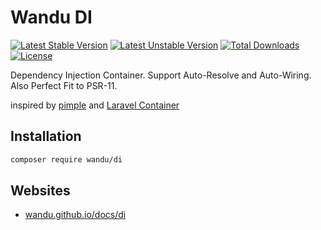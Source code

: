 Wandu DI
===

[![Latest Stable Version](https://poser.pugx.org/wandu/di/v/stable.svg)](https://packagist.org/packages/wandu/di)
[![Latest Unstable Version](https://poser.pugx.org/wandu/di/v/unstable.svg)](https://packagist.org/packages/wandu/di)
[![Total Downloads](https://poser.pugx.org/wandu/di/downloads.svg)](https://packagist.org/packages/wandu/di)
[![License](https://poser.pugx.org/wandu/di/license.svg)](https://packagist.org/packages/wandu/di)

Dependency Injection Container. Support Auto-Resolve and Auto-Wiring. Also Perfect Fit to PSR-11.

inspired by [pimple](http://pimple.sensiolabs.org) and [Laravel Container](http://laravel.com/docs/5.1/container)

## Installation

```bash
composer require wandu/di
```

## Websites

- [wandu.github.io/docs/di](https://wandu.github.io/docs/di)

